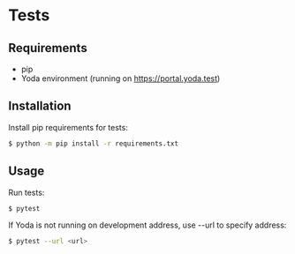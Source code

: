 # Tests

## Requirements
- pip
- Yoda environment (running on https://portal.yoda.test)

## Installation
Install pip requirements for tests:
```bash
$ python -m pip install -r requirements.txt
```

## Usage
Run tests:
```bash
$ pytest
```

If Yoda is not running on development address, use --url to specify address:
```bash
$ pytest --url <url>
```
